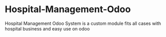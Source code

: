 # Hospital-Management-Odoo
Hospital Management Odoo System is a custom module fits all cases with hospital business and easy use on odoo
